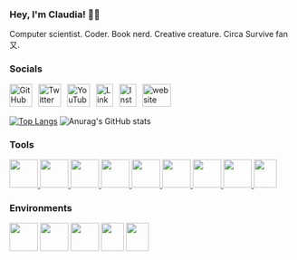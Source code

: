 ### Hey, I'm Claudia! 🤘🏽
Computer scientist. Coder. Book nerd. Creative creature. Circa Survive fan又.

<h3 align="left">Socials</h3>
<a href="https://github.com/cobaltclaudia"><img src="https://cdn.worldvectorlogo.com/logos/github-icon-1.svg" title="GitHub" width="40" height="40"></a>
&ensp;<a href="https://twitter.com/cobaltclaudia"><img src="https://cdn.worldvectorlogo.com/logos/twitter-6.svg" title="Twitter" width="40" height="40"></a>
&ensp;<a href="https://www.youtube.com/channel/UCgN1TkNGDC5ki1WSkIpISFA"><img src="https://cdn.worldvectorlogo.com/logos/youtube-icon.svg" title="YouTube" width="40" height="40"></a>
&ensp;<a href="https://www.linkedin.com/in/cobaltclaudia/"><img src="https://cdn.worldvectorlogo.com/logos/linkedin-icon-2.svg" title="Linkedin" width="30" height="40"></a>
&ensp;<a href="https://www.instagram.com/cobaltclaudia__"><img src="https://cdn.worldvectorlogo.com/logos/instagram-5.svg" title="Instagram" width="30" height="40"></a>
&ensp;<a href="https://cobaltclaudia.github.io"><img src='https://cdn.jsdelivr.net/npm/simple-icons@3.0.1/icons/icloud.svg' alt='website' width='50' height="40"></a>

[![Top Langs](https://github-readme-stats.vercel.app/api/top-langs/?username=cobaltclaudia&langs_count=10&theme=algolia&layout=compact&exclude_repo=github-readme-stats,cobaltclaudia.github.io)](https://github.com/anuraghazra/github-readme-stats)
![Anurag's GitHub stats](https://github-readme-stats.vercel.app/api?username=cobaltclaudia&theme=algolia&layout=compact&show_icons=true)

<h3 align="left">Tools</h3>
<p align="left"><a href="https://aws.amazon.com/" target="_blank" rel="noreferrer"><img src="https://cdn.jsdelivr.net/gh/devicons/devicon/icons/amazonwebservices/amazonwebservices-original.svg" width="50" height="50"/> </a>
<a href="https://www.heroku.com/" ><img src="https://cdn.jsdelivr.net/gh/devicons/devicon/icons/heroku/heroku-plain.svg" width="50" height="50"> </a>
<a href="https://www.mysql.com/" ><img src="https://cdn.jsdelivr.net/gh/devicons/devicon/icons/mysql/mysql-original-wordmark.svg" width="50" height="50"> </a>
<a href="https://www.raspberrypi.org/" ><img src="https://cdn.jsdelivr.net/gh/devicons/devicon/icons/raspberrypi/raspberrypi-original.svg" width="50" height="50"> </a>
<a href="https://azure.microsoft.com/en-us/" ><img src="https://cdn.jsdelivr.net/gh/devicons/devicon/icons/azure/azure-original.svg" width="50" height="50"> </a>
<a href="https://www.mongodb.com/" ><img src="https://cdn.jsdelivr.net/gh/devicons/devicon/icons/mongodb/mongodb-original-wordmark.svg" width="50" height="50"> </a>
<a href="https://www.docker.com/" ><img src="https://cdn.jsdelivr.net/gh/devicons/devicon/icons/docker/docker-plain.svg" width="50" height="50"> </a>
<a href="https://www.oracle.com/index.html" ><img src="https://cdn.jsdelivr.net/gh/devicons/devicon/icons/oracle/oracle-original.svg" width="50" height="50"> </a>
<a href="https://spring.io/" ><img src="https://cdn.jsdelivr.net/gh/devicons/devicon/icons/spring/spring-original.svg" width="40" height="50"> </a>

<h3 align="left">Environments</h3>
<img src="https://cdn.jsdelivr.net/gh/devicons/devicon/icons/apple/apple-original.svg" width="50" height="50"> </a>
<img src="https://cdn.jsdelivr.net/gh/devicons/devicon/icons/fedora/fedora-original.svg" width="50" height="50"> </a>
<img src="https://cdn.jsdelivr.net/gh/devicons/devicon/icons/ubuntu/ubuntu-plain.svg" width="50" height="50"> </a>
<img src="https://cdn.jsdelivr.net/gh/devicons/devicon/icons/windows8/windows8-original.svg" width="40" height="50"> </a>
<img src="https://cdn.jsdelivr.net/gh/devicons/devicon/icons/centos/centos-original.svg" width="40" height="50"> </a>
          